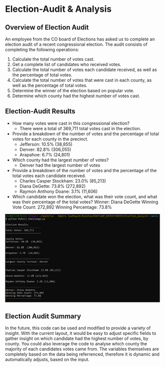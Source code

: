 # Election-Audit & Analysis

## Overview of Election Audit
An employee from the CO board of Elections has asked us to complete an election audit of a recent congressional election. The audit consists of completing the following operations:

1. Calculate the total number of votes cast.
2. Get a complete list of candidates who received votes.
3. Calculate the total number of votes each candidate received, as well as the percentage of total votes.
4. Calculate the total number of votes that were cast in each county, as well as the percentage of total votes.
5. Determine the winner of the election based on popular vote.
6. Determine which county had the highest number of votes cast. 

## Election-Audit Results
* How many votes were cast in this congressional election?
  - There were a total of 369,711 total votes cast in the election.
* Provide a breakdown of the number of votes and the percentage of total votes for each county in the precinct.
  - Jefferson: 10.5% (38,855)
  - Denver: 82.8% (306,055)
  - Arapahoe: 6.7% (24,801)
* Which county had the largest number of votes?
  - Denver had the largest number of votes
* Provide a breakdown of the number of votes and the percentage of the total votes each candidate received.
  - Charles Casper Stockham: 23.0% (85,213)
  - Diana DeGette: 73.8% (272,892)
  - Raymon Anthony Doane: 3.1% (11,606)
* Which candidate won the election, what was their vote count, and what was their percentage of the total votes?
    Winner: Diana DeGette
    Winning Vote Count: 272,892
    Winning Percentage: 73.8%
    
![ElectionOutcomes!](/Resources/CommandLine_Results.png)


## Election Audit Summary

In the future, this code can be used and modified to provide a variety of insight. With the current layout, it would be easy to adjust specific fields to gather insight on which candidate had the highest number of votes, by county. You could also leverage the code to analyse which county the majority of each candidates votes came from. The variables themselves are completely based on the data being referrenced, therefore it is dynamic and automatically adjusts, based on the input. 


